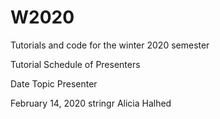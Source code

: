# W2020
Tutorials and code for the winter 2020 semester

Tutorial Schedule of Presenters

Date  Topic Presenter

February 14, 2020 stringr Alicia Halhed
